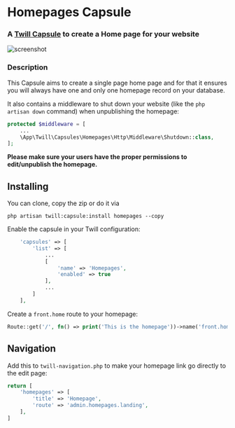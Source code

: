 # Homepages Capsule

### A [Twill Capsule](https://github.com/area17/twill) to create a Home page for your website 

![screenshot](docs/screenshot-1.png)

### Description

This Capsule aims to create a single page home page and for that it ensures you will always have one and only one homepage record on your database.

It also contains a middleware to shut down your website (like the `php artisan down` command) when unpublishing the homepage:

```php
protected $middleware = [
    ...
    \App\Twill\Capsules\Homepages\Http\Middleware\Shutdown::class,
];
```

**Please make sure your users have the proper permissions to edit/unpublish the homepage.**

## Installing

You can clone, copy the zip or do it via

```
php artisan twill:capsule:install homepages --copy
```

Enable the capsule in your Twill configuration:

```php
    'capsules' => [
        'list' => [
            ...
            [
                'name' => 'Homepages',
                'enabled' => true
            ],
            ...
        ]
    ],
```

Create a `front.home` route to your homepage:

```php
Route::get('/', fn() => print('This is the homepage'))->name('front.home');
```

## Navigation

Add this to `twill-navigation.php` to make your homepage link go directly to the edit page:

```php
return [
    'homepages' => [
        'title' => 'Homepage',
        'route' => 'admin.homepages.landing',
    ],
]
```
